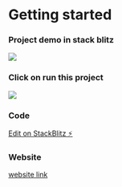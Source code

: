 # Getting started 

### Project demo in stack blitz 
![](https://github.com/shivesh01/firebase-gtk-web-checkpoint4-bwf6db/blob/master/Images/Img.png)

### Click on run this project
![](https://github.com/shivesh01/firebase-gtk-web-checkpoint4-bwf6db/blob/master/Images/img2.png)

### Code
[Edit on StackBlitz ⚡️](https://stackblitz.com/edit/firebase-gtk-web-checkpoint4-yyzdzr?file=index.html)

### Website
[website link](https://firebase-gtk-web-checkpoint4-yyzdzr.stackblitz.io/)






<!--- changes getting started  --->
<!--- Working demo Gif: 

Code on stack blitz:  


// Video Demo link:
---> 
